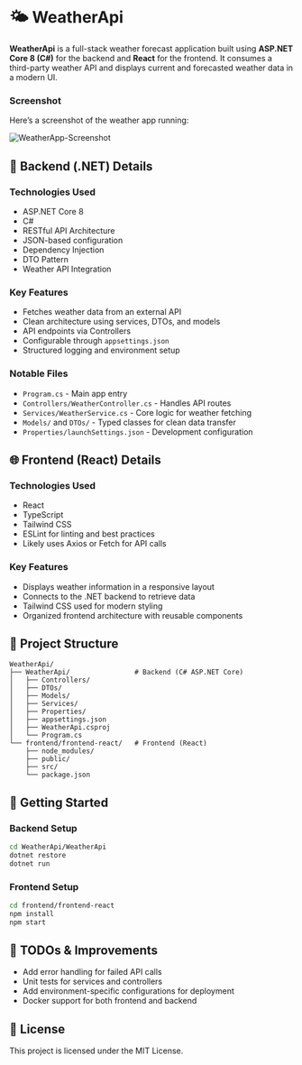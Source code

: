 # 🌤 WeatherApi

**WeatherApi** is a full-stack weather forecast application built using **ASP.NET Core 8 (C#)** for the backend and **React** for the frontend. It consumes a third-party weather API and displays current and forecasted weather data in a modern UI.

### Screenshot

Here’s a screenshot of the weather app running:

![WeatherApp-Screenshot](https://github.com/user-attachments/assets/d1b4b7b7-bf62-4f25-9625-6f2cdceeb7ed)


## 🔧 Backend (.NET) Details

### Technologies Used
- ASP.NET Core 8
- C#
- RESTful API Architecture
- JSON-based configuration
- Dependency Injection
- DTO Pattern
- Weather API Integration

### Key Features
- Fetches weather data from an external API
- Clean architecture using services, DTOs, and models
- API endpoints via Controllers
- Configurable through `appsettings.json`
- Structured logging and environment setup

### Notable Files
- `Program.cs` - Main app entry
- `Controllers/WeatherController.cs` - Handles API routes
- `Services/WeatherService.cs` - Core logic for weather fetching
- `Models/` and `DTOs/` - Typed classes for clean data transfer
- `Properties/launchSettings.json` - Development configuration



## 🌐 Frontend (React) Details

### Technologies Used
- React
- TypeScript
- Tailwind CSS
- ESLint for linting and best practices
- Likely uses Axios or Fetch for API calls

### Key Features
- Displays weather information in a responsive layout
- Connects to the .NET backend to retrieve data
- Tailwind CSS used for modern styling
- Organized frontend architecture with reusable components



## 📂 Project Structure

```
WeatherApi/
├── WeatherApi/                # Backend (C# ASP.NET Core)
│   ├── Controllers/
│   ├── DTOs/
│   ├── Models/
│   ├── Services/
│   ├── Properties/
│   ├── appsettings.json
│   ├── WeatherApi.csproj
│   └── Program.cs
└── frontend/frontend-react/   # Frontend (React)
    ├── node_modules/
    ├── public/
    ├── src/
    └── package.json
```



## 🚀 Getting Started

### Backend Setup
```bash
cd WeatherApi/WeatherApi
dotnet restore
dotnet run
```

### Frontend Setup
```bash
cd frontend/frontend-react
npm install
npm start
```



## 📌 TODOs & Improvements

- Add error handling for failed API calls
- Unit tests for services and controllers
- Add environment-specific configurations for deployment
- Docker support for both frontend and backend



## 📃 License

This project is licensed under the MIT License.
